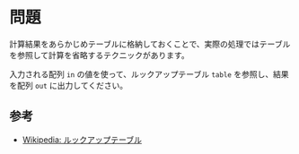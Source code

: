 # 問題

計算結果をあらかじめテーブルに格納しておくことで、実際の処理ではテーブルを参照して計算を省略するテクニックがあります。

入力される配列 `in` の値を使って、ルックアップテーブル `table` を参照し、結果を配列 `out` に出力してください。

## 参考

- [Wikipedia: ルックアップテーブル](https://ja.wikipedia.org/wiki/%E3%83%AB%E3%83%83%E3%82%AF%E3%82%A2%E3%83%83%E3%83%97%E3%83%86%E3%83%BC%E3%83%96%E3%83%AB)